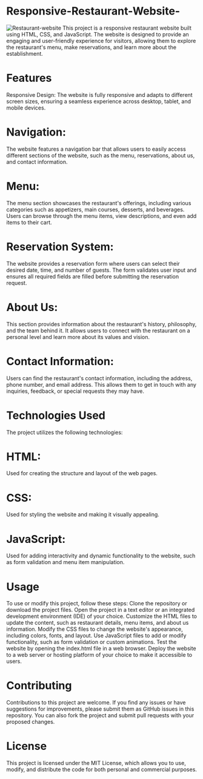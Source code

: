 # Responsive-Restaurant-Website-
![Restaurant-website](https://github.com/bahaseline/Responsive-Restaurant-Website-/assets/117291953/fdd0c343-dbbe-4e4f-b7a7-b1b11843bad8)
This project is a responsive restaurant website built using HTML, CSS, and JavaScript. The website is designed to provide an engaging and user-friendly experience for visitors, allowing them to explore the restaurant's menu, make reservations, and learn more about the establishment.

# Features
Responsive Design: 
The website is fully responsive and adapts to different screen sizes, ensuring a seamless experience across desktop, tablet, and mobile devices.

# Navigation:
The website features a navigation bar that allows users to easily access different sections of the website, such as the menu, reservations, about us, and contact information.

# Menu: 
The menu section showcases the restaurant's offerings, including various categories such as appetizers, main courses, desserts, and beverages. Users can browse through the menu items, view descriptions, and even add items to their cart.

# Reservation System:
The website provides a reservation form where users can select their desired date, time, and number of guests. The form validates user input and ensures all required fields are filled before submitting the reservation request.

# About Us: 
This section provides information about the restaurant's history, philosophy, and the team behind it. It allows users to connect with the restaurant on a personal level and learn more about its values and vision.

# Contact Information: 
Users can find the restaurant's contact information, including the address, phone number, and email address. This allows them to get in touch with any inquiries, feedback, or special requests they may have.

# Technologies Used
The project utilizes the following technologies:
# HTML:
Used for creating the structure and layout of the web pages.
# CSS:
Used for styling the website and making it visually appealing.
# JavaScript: 
Used for adding interactivity and dynamic functionality to the website, such as form validation and menu item manipulation.

# Usage
To use or modify this project, follow these steps:
Clone the repository or download the project files.
Open the project in a text editor or an integrated development environment (IDE) of your choice.
Customize the HTML files to update the content, such as restaurant details, menu items, and about us information.
Modify the CSS files to change the website's appearance, including colors, fonts, and layout.
Use JavaScript files to add or modify functionality, such as form validation or custom animations.
Test the website by opening the index.html file in a web browser.
Deploy the website to a web server or hosting platform of your choice to make it accessible to users.

# Contributing
Contributions to this project are welcome. If you find any issues or have suggestions for improvements, please submit them as GitHub issues in this repository. You can also fork the project and submit pull requests with your proposed changes.

# License
This project is licensed under the MIT License, which allows you to use, modify, and distribute the code for both personal and commercial purposes.
